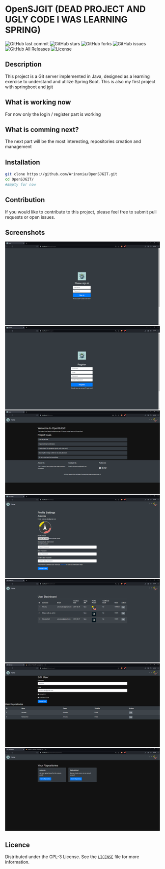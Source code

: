 # OpenSJGIT (DEAD PROJECT AND UGLY CODE I WAS LEARNING SPRING)

![GitHub last commit](https://img.shields.io/github/last-commit/Arinonia/OpenSJGIT?style=for-the-badge)
![GitHub stars](https://img.shields.io/github/stars/Arinonia/OpenSJGIT?style=for-the-badge)
![GitHub forks](https://img.shields.io/github/forks/Arinonia/OpenSJGIT?style=for-the-badge)
![GitHub issues](https://img.shields.io/github/issues/Arinonia/OpenSJGIT?style=for-the-badge)
![GitHub All Releases](https://img.shields.io/github/downloads/Arinonia/OpenSJGIT/total?style=for-the-badge)
![License](https://img.shields.io/badge/license-GPL3-green?style=for-the-badge)

## Description

This project is a Git server implemented in Java, designed as a learning exercise to understand and utilize Spring Boot.
This is also my first project with springboot and jgit

## What is working now

For now only the login / register part is working

## What is comming next?

The next part will be the most interesting, repositories creation and management
## Installation

```bash
git clone https://github.com/Arinonia/OpenSJGIT.git
cd OpenSJGIT/
#Empty for now
```

## Contribution

If you would like to contribute to this project, please feel free to submit pull requests or open issues.

## Screenshots

![Login Page](https://github.com/Arinonia/OpenSJGIT/raw/main/screenshots/login.png "Login Page")
![Register Page](https://github.com/Arinonia/OpenSJGIT/raw/main/screenshots/register.png "Register Page")
![Home Page](https://github.com/Arinonia/OpenSJGIT/raw/main/screenshots/home.png "Home Page")
![Settings Page](https://github.com/Arinonia/OpenSJGIT/raw/main/screenshots/settings.png "Settings Page")
![Dashboard Page](https://github.com/Arinonia/OpenSJGIT/raw/main/screenshots/dashboard.png "Dashboard")
![Edit User Page](https://github.com/Arinonia/OpenSJGIT/raw/main/screenshots/edit_user.png "Edit User")
![Repositories Page](https://github.com/Arinonia/OpenSJGIT/raw/main/screenshots/repositories.png "Repositories")


## Licence

Distributed under the GPL-3 License. See the [`LICENSE`](./LICENSE.MD) file for more information.
